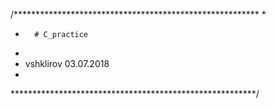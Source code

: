 
/********************************************************
*
*       # C_practice
*
* vshklirov                 03.07.2018
*
********************************************************/

